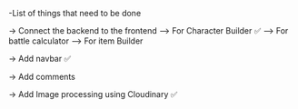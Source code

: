 -List of things that need to be done

-> Connect the backend to the frontend 
--> For Character Builder ✅
--> For battle calculator
--> For item Builder

-> Add navbar ✅

-> Add comments

-> Add Image processing using Cloudinary ✅
